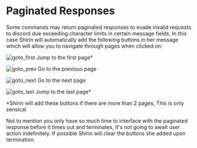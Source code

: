 # Paginated Responses

Some commands may return paginated responses to evade invalid requests to discord due exceeding character limits in certain message fields, In this case Shirin will automatically add the following buttons in her message which will allow you to navigate through pages when clicked on:

![goto_first](https://cdn.discordapp.com/emojis/857588155867463680.png?v=1&size=16 "Goto First") Jump to the first page\*

![goto_prev](https://cdn.discordapp.com/emojis/857588155858288670.png?v=1&size=16 "Goto Previous") Go to the previous page

![goto_next](https://cdn.discordapp.com/emojis/857588155851079690.png?v=1&size=16 "Goto Next") Go to the next page

![goto_last](https://cdn.discordapp.com/emojis/857588155817132052.png?v=1&size=16 "Goto Last") Jump to the last page\*

*Shirin will add these buttons if there are more than 2 pages, This is only sensical

Not to mention you only have so much time to interface with the paginated response before it times out and terminates, It's not going to await user action indefinitely. If possible Shirin will clear the buttons she added upon termination.